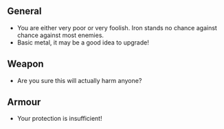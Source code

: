 ## General

- You are either very poor or very foolish. Iron stands no chance against chance against most enemies.
- Basic metal, it may be a good idea to upgrade!

## Weapon

- Are you sure this will actually harm anyone?

## Armour

- Your protection is insufficient!
